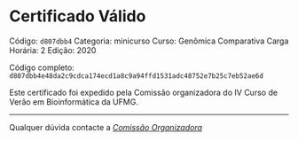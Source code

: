 # Certificado Válido

Código: `d807dbb4`
Categoria: minicurso
Curso: Genômica Comparativa
Carga Horária: 2
Edição: 2020


Código completo: `d807dbb4e48da2c9cdca174ecd1a8c9a94ffd1531adc48752e7b25c7eb52ae6d`


Este certificado foi expedido pela Comissão organizadora do IV Curso de Verão em Bioinformática da UFMG.

----

Qualquer dúvida contacte a [_Comissão Organizadora_](<mailto:cursobioinfoufmg@gmail.com$subject=[Certificados]>)

